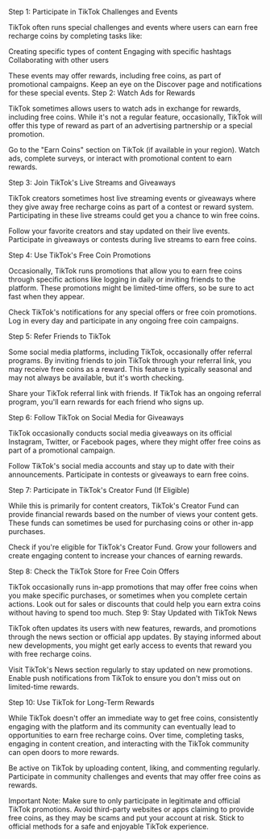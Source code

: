 Step 1: Participate in TikTok Challenges and Events

TikTok often runs special challenges and events where users can earn
free recharge coins by completing tasks like:

Creating specific types of content Engaging with specific hashtags
Collaborating with other users

These events may offer rewards, including free coins, as part of
promotional campaigns. Keep an eye on the Discover page and
notifications for these special events. Step 2: Watch Ads for Rewards

TikTok sometimes allows users to watch ads in exchange for rewards,
including free coins. While it's not a regular feature, occasionally,
TikTok will offer this type of reward as part of an advertising
partnership or a special promotion.

Go to the "Earn Coins" section on TikTok (if available in your region).
Watch ads, complete surveys, or interact with promotional content to
earn rewards.

Step 3: Join TikTok's Live Streams and Giveaways

TikTok creators sometimes host live streaming events or giveaways where
they give away free recharge coins as part of a contest or reward
system. Participating in these live streams could get you a chance to
win free coins.

Follow your favorite creators and stay updated on their live events.
Participate in giveaways or contests during live streams to earn free
coins.

Step 4: Use TikTok's Free Coin Promotions

Occasionally, TikTok runs promotions that allow you to earn free coins
through specific actions like logging in daily or inviting friends to
the platform. These promotions might be limited-time offers, so be sure
to act fast when they appear.

Check TikTok's notifications for any special offers or free coin
promotions. Log in every day and participate in any ongoing free coin
campaigns.

Step 5: Refer Friends to TikTok

Some social media platforms, including TikTok, occasionally offer
referral programs. By inviting friends to join TikTok through your
referral link, you may receive free coins as a reward. This feature is
typically seasonal and may not always be available, but it's worth
checking.

Share your TikTok referral link with friends. If TikTok has an ongoing
referral program, you'll earn rewards for each friend who signs up.

Step 6: Follow TikTok on Social Media for Giveaways

TikTok occasionally conducts social media giveaways on its official
Instagram, Twitter, or Facebook pages, where they might offer free coins
as part of a promotional campaign.

Follow TikTok's social media accounts and stay up to date with their
announcements. Participate in contests or giveaways to earn free coins.

Step 7: Participate in TikTok's Creator Fund (If Eligible)

While this is primarily for content creators, TikTok\'s Creator Fund can
provide financial rewards based on the number of views your content
gets. These funds can sometimes be used for purchasing coins or other
in-app purchases.

Check if you're eligible for TikTok's Creator Fund. Grow your followers
and create engaging content to increase your chances of earning rewards.

Step 8: Check the TikTok Store for Free Coin Offers

TikTok occasionally runs in-app promotions that may offer free coins
when you make specific purchases, or sometimes when you complete certain
actions. Look out for sales or discounts that could help you earn extra
coins without having to spend too much. Step 9: Stay Updated with TikTok
News

TikTok often updates its users with new features, rewards, and
promotions through the news section or official app updates. By staying
informed about new developments, you might get early access to events
that reward you with free recharge coins.

Visit TikTok's News section regularly to stay updated on new promotions.
Enable push notifications from TikTok to ensure you don't miss out on
limited-time rewards.

Step 10: Use TikTok for Long-Term Rewards

While TikTok doesn't offer an immediate way to get free coins,
consistently engaging with the platform and its community can eventually
lead to opportunities to earn free recharge coins. Over time, completing
tasks, engaging in content creation, and interacting with the TikTok
community can open doors to more rewards.

Be active on TikTok by uploading content, liking, and commenting
regularly. Participate in community challenges and events that may offer
free coins as rewards.

Important Note: Make sure to only participate in legitimate and official
TikTok promotions. Avoid third-party websites or apps claiming to
provide free coins, as they may be scams and put your account at risk.
Stick to official methods for a safe and enjoyable TikTok experience.
